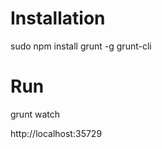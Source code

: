 Installation
============

sudo npm install grunt -g grunt-cli

Run
===

grunt watch

http://localhost:35729
